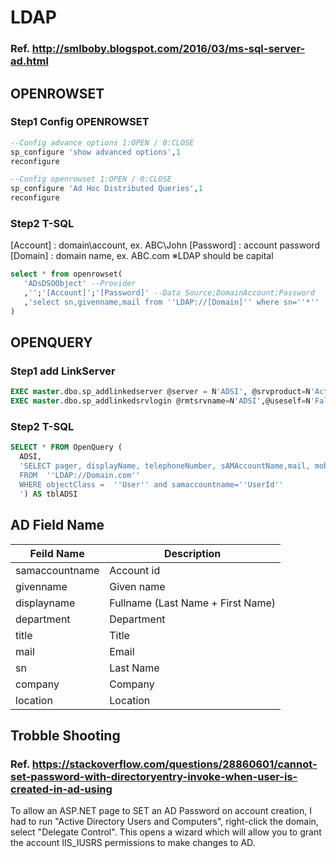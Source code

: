 # LDAP
### Ref. http://smlboby.blogspot.com/2016/03/ms-sql-server-ad.html

## OPENROWSET
### Step1 Config OPENROWSET
```SQL
--Config advance options 1:OPEN / 0:CLOSE
sp_configure 'show advanced options',1
reconfigure
```

```SQL
--Config openrowset 1:OPEN / 0:CLOSE
sp_configure 'Ad Hoc Distributed Queries',1
reconfigure
```

### Step2 T-SQL
   [Account] : domain\account, ex. ABC\John
   [Password] : account password
   [Domain] : domain name, ex. ABC.com
   ※LDAP should be capital
```SQL
select * from openrowset(
   'ADsDSOObject' --Provider
   ,'';'[Account]';'[Password]' --Data Source;DomainAccount;Password
   ,'select sn,givenname,mail from ''LDAP://[Domain]'' where sn=''*'' '
)
```

## OPENQUERY
### Step1 add LinkServer
```SQL
EXEC master.dbo.sp_addlinkedserver @server = N'ADSI', @srvproduct=N'Active Directory Service Interfaces', @provider=N'ADSDSOObject', @datasrc=N'adsdatasource'
EXEC master.dbo.sp_addlinkedsrvlogin @rmtsrvname=N'ADSI',@useself=N'False',@locallogin=NULL,@rmtuser=N'Domain\AdminId',@rmtpassword='AdminPwd'
```

### Step2 T-SQL
```SQL
SELECT * FROM OpenQuery ( 
  ADSI, 
  'SELECT pager, displayName, telephoneNumber, sAMAccountName,mail, mobile, facsimileTelephoneNumber, department, physicalDeliveryOfficeName, givenname
  FROM  ''LDAP://Domain.com'' 
  WHERE objectClass =  ''User'' and samaccountname=''UserId''
  ') AS tblADSI
```

## AD Field Name
| Feild Name      | Description                       |
| --------------- | --------------------------------- |
| samaccountname  | Account id                        |
| givenname       | Given name                        |
| displayname     | Fullname (Last Name + First Name) |
| department      | Department                        |
| title           | Title                             |
| mail            | Email                             |
| sn              | Last Name                         |
| company         | Company                           |
| location        | Location                          |


## Trobble Shooting

### Ref. https://stackoverflow.com/questions/28860601/cannot-set-password-with-directoryentry-invoke-when-user-is-created-in-ad-using
To allow an ASP.NET page to SET an AD Password on account creation, I had to run "Active Directory Users and Computers", right-click the domain, select "Delegate Control". This opens a wizard which will allow you to grant the account IIS_IUSRS permissions to make changes to AD.
